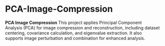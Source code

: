 # PCA-Image-Compression
**PCA Image Compression**  This project applies Principal Component Analysis (PCA) for image compression and reconstruction, including dataset centering, covariance calculation, and eigenvalue extraction. It also supports image perturbation and combination for enhanced analysis.
